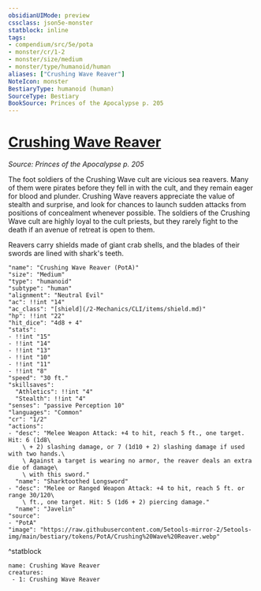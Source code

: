 ```yaml
---
obsidianUIMode: preview
cssclass: json5e-monster
statblock: inline
tags:
- compendium/src/5e/pota
- monster/cr/1-2
- monster/size/medium
- monster/type/humanoid/human
aliases: ["Crushing Wave Reaver"]
NoteIcon: monster
BestiaryType: humanoid (human)
SourceType: Bestiary
BookSource: Princes of the Apocalypse p. 205
---
```

# [Crushing Wave Reaver](2-Mechanics\CLI\bestiary\humanoid/crushing-wave-reaver-pota.md)
*Source: Princes of the Apocalypse p. 205*  

The foot soldiers of the Crushing Wave cult are vicious sea reavers. Many of them were pirates before they fell in with the cult, and they remain eager for blood and plunder. Crushing Wave reavers appreciate the value of stealth and surprise, and look for chances to launch sudden attacks from positions of concealment whenever possible. The soldiers of the Crushing Wave cult are highly loyal to the cult priests, but they rarely fight to the death if an avenue of retreat is open to them.

Reavers carry shields made of giant crab shells, and the blades of their swords are lined with shark's teeth.

```statblock
"name": "Crushing Wave Reaver (PotA)"
"size": "Medium"
"type": "humanoid"
"subtype": "human"
"alignment": "Neutral Evil"
"ac": !!int "14"
"ac_class": "[shield](/2-Mechanics/CLI/items/shield.md)"
"hp": !!int "22"
"hit_dice": "4d8 + 4"
"stats":
- !!int "15"
- !!int "14"
- !!int "13"
- !!int "10"
- !!int "11"
- !!int "8"
"speed": "30 ft."
"skillsaves":
  "Athletics": !!int "4"
  "Stealth": !!int "4"
"senses": "passive Perception 10"
"languages": "Common"
"cr": "1/2"
"actions":
- "desc": "Melee Weapon Attack: +4 to hit, reach 5 ft., one target. Hit: 6 (1d8\
    \ + 2) slashing damage, or 7 (1d10 + 2) slashing damage if used with two hands.\
    \ Against a target is wearing no armor, the reaver deals an extra die of damage\
    \ with this sword."
  "name": "Sharktoothed Longsword"
- "desc": "Melee or Ranged Weapon Attack: +4 to hit, reach 5 ft. or range 30/120\
    \ ft., one target. Hit: 5 (1d6 + 2) piercing damage."
  "name": "Javelin"
"source":
- "PotA"
"image": "https://raw.githubusercontent.com/5etools-mirror-2/5etools-img/main/bestiary/tokens/PotA/Crushing%20Wave%20Reaver.webp"
```
^statblock

```encounter-table
name: Crushing Wave Reaver
creatures:
 - 1: Crushing Wave Reaver
```